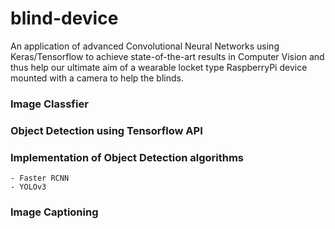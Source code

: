 # blind-device

An application of advanced Convolutional Neural Networks using Keras/Tensorflow to achieve state-of-the-art results in Computer Vision and thus help our ultimate aim of a wearable locket type RaspberryPi device mounted with a camera to help the blinds.




### Image Classfier

### Object Detection using Tensorflow API

### Implementation of Object Detection algorithms
		
	- Faster RCNN
	- YOLOv3

### Image Captioning
